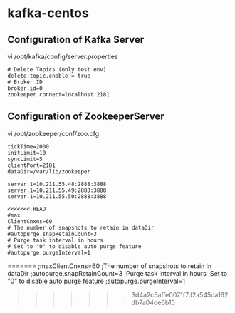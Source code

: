# kafka-centos


## Configuration of Kafka Server 

vi /opt/kafka/config/server.properties

```
# Delete Topics (only test env)
delete.topic.enable = true
# Broker ID
broker.id=0
zookeeper.connect=localhost:2181
```

## Configuration of ZookeeperServer

vi /opt/zookeeper/conf/zoo.cfg

```
tickTime=2000
initLimit=10
syncLimit=5
clientPort=2181
dataDir=/var/lib/zookeeper

server.1=10.211.55.48:2888:3888
server.1=10.211.55.49:2888:3888
server.1=10.211.55.50:2888:3888

<<<<<<< HEAD
#max
ClientCnxns=60
# The number of snapshots to retain in dataDir
#autopurge.snapRetainCount=3
# Purge task interval in hours
# Set to "0" to disable auto purge feature
#autopurge.purgeInterval=1
```
=======
;maxClientCnxns=60
;The number of snapshots to retain in dataDir
;autopurge.snapRetainCount=3
;Purge task interval in hours
;Set to "0" to disable auto purge feature
;autopurge.purgeInterval=1
>>>>>>> 3d4a2c5affe0071f7d2a545da162db7a04de6b15
